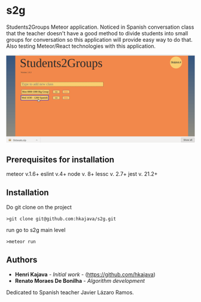 # s2g
Students2Groups Meteor application. Noticed in Spanish conversation class that the teacher doesn't have a good method to divide students into small groups for conversation so this application will provide easy way to do that. Also testing Meteor/React technologies with this application.

![s2g screen cast](imports/filesforgithubREADME/s2g_screencast_20180320.gif)

## Prerequisites for installation

meteor v.1.6+
eslint v.4+
node v. 8+
lessc v. 2.7+
jest v. 21.2+


## Installation

Do git clone on the project
```
>git clone git@github.com:hkajava/s2g.git
```

run
go to s2g main level
```
>meteor run
```

## Authors

* **Henri Kajava** - *Initial work* - (https://github.com/hkajava)
* **Renato Moraes De Bonilha** - *Algorithm development*

Dedicated to Spanish teacher Javier Lázaro Ramos.
